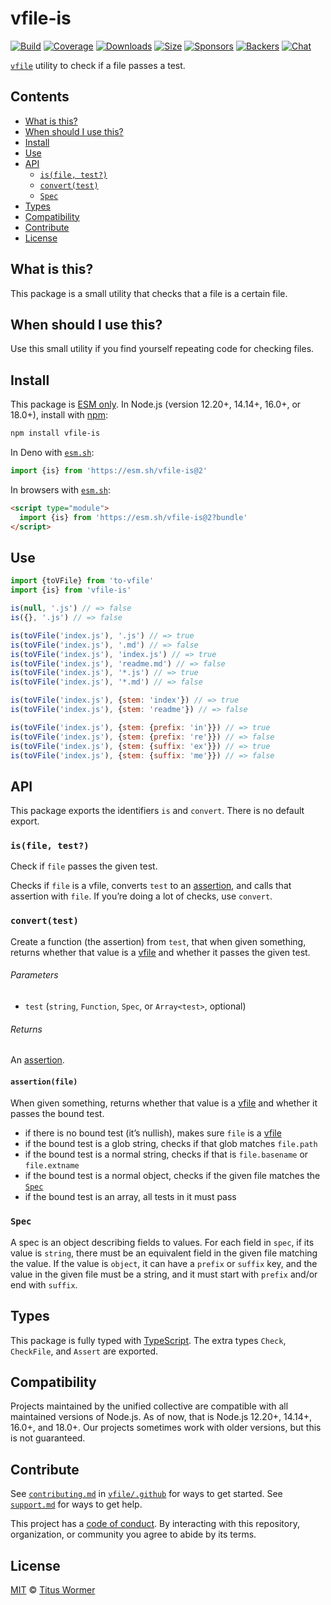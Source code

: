 # vfile-is

[![Build][build-badge]][build]
[![Coverage][coverage-badge]][coverage]
[![Downloads][downloads-badge]][downloads]
[![Size][size-badge]][size]
[![Sponsors][sponsors-badge]][collective]
[![Backers][backers-badge]][collective]
[![Chat][chat-badge]][chat]

[`vfile`][vfile] utility to check if a file passes a test.

## Contents

*   [What is this?](#what-is-this)
*   [When should I use this?](#when-should-i-use-this)
*   [Install](#install)
*   [Use](#use)
*   [API](#api)
    *   [`is(file, test?)`](#isfile-test)
    *   [`convert(test)`](#converttest)
    *   [`Spec`](#spec)
*   [Types](#types)
*   [Compatibility](#compatibility)
*   [Contribute](#contribute)
*   [License](#license)

## What is this?

This package is a small utility that checks that a file is a certain file.

## When should I use this?

Use this small utility if you find yourself repeating code for checking files.

## Install

This package is [ESM only][esm].
In Node.js (version 12.20+, 14.14+, 16.0+, or 18.0+), install with [npm][]:

```sh
npm install vfile-is
```

In Deno with [`esm.sh`][esmsh]:

```js
import {is} from 'https://esm.sh/vfile-is@2'
```

In browsers with [`esm.sh`][esmsh]:

```html
<script type="module">
  import {is} from 'https://esm.sh/vfile-is@2?bundle'
</script>
```

## Use

```js
import {toVFile} from 'to-vfile'
import {is} from 'vfile-is'

is(null, '.js') // => false
is({}, '.js') // => false

is(toVFile('index.js'), '.js') // => true
is(toVFile('index.js'), '.md') // => false
is(toVFile('index.js'), 'index.js') // => true
is(toVFile('index.js'), 'readme.md') // => false
is(toVFile('index.js'), '*.js') // => true
is(toVFile('index.js'), '*.md') // => false

is(toVFile('index.js'), {stem: 'index'}) // => true
is(toVFile('index.js'), {stem: 'readme'}) // => false

is(toVFile('index.js'), {stem: {prefix: 'in'}}) // => true
is(toVFile('index.js'), {stem: {prefix: 're'}}) // => false
is(toVFile('index.js'), {stem: {suffix: 'ex'}}) // => true
is(toVFile('index.js'), {stem: {suffix: 'me'}}) // => false
```

## API

This package exports the identifiers `is` and `convert`.
There is no default export.

### `is(file, test?)`

Check if `file` passes the given test.

Checks if `file` is a vfile, converts `test` to an [assertion][], and calls
that assertion with `file`.
If you’re doing a lot of checks, use `convert`.

### `convert(test)`

Create a function (the assertion) from `test`, that when given something,
returns whether that value is a [vfile][] and whether it passes the given
test.

###### Parameters

*   `test` (`string`, `Function`, `Spec`, or `Array<test>`, optional)

###### Returns

An [assertion][].

#### `assertion(file)`

When given something, returns whether that value is a [vfile][] and whether it
passes the bound test.

*   if there is no bound test (it’s nullish), makes sure `file` is a [vfile][]
*   if the bound test is a glob string, checks if that glob matches `file.path`
*   if the bound test is a normal string, checks if that is `file.basename` or
    `file.extname`
*   if the bound test is a normal object, checks if the given file matches the
    [`Spec`][spec]
*   if the bound test is an array, all tests in it must pass

### `Spec`

A spec is an object describing fields to values.
For each field in `spec`, if its value is `string`, there must be an equivalent
field in the given file matching the value.
If the value is `object`, it can have a `prefix` or `suffix` key, and the value
in the given file must be a string, and it must start with `prefix` and/or end
with `suffix`.

## Types

This package is fully typed with [TypeScript][].
The extra types `Check`, `CheckFile`, and `Assert` are exported.

## Compatibility

Projects maintained by the unified collective are compatible with all maintained
versions of Node.js.
As of now, that is Node.js 12.20+, 14.14+, 16.0+, and 18.0+.
Our projects sometimes work with older versions, but this is not guaranteed.

## Contribute

See [`contributing.md`][contributing] in [`vfile/.github`][health] for ways to
get started.
See [`support.md`][support] for ways to get help.

This project has a [code of conduct][coc].
By interacting with this repository, organization, or community you agree to
abide by its terms.

## License

[MIT][license] © [Titus Wormer][author]

<!-- Definitions -->

[build-badge]: https://github.com/vfile/vfile-is/workflows/main/badge.svg

[build]: https://github.com/vfile/vfile-is/actions

[coverage-badge]: https://img.shields.io/codecov/c/github/vfile/vfile-is.svg

[coverage]: https://codecov.io/github/vfile/vfile-is

[downloads-badge]: https://img.shields.io/npm/dm/vfile-is.svg

[downloads]: https://www.npmjs.com/package/vfile-is

[size-badge]: https://img.shields.io/bundlephobia/minzip/vfile-is.svg

[size]: https://bundlephobia.com/result?p=vfile-is

[sponsors-badge]: https://opencollective.com/unified/sponsors/badge.svg

[backers-badge]: https://opencollective.com/unified/backers/badge.svg

[collective]: https://opencollective.com/unified

[chat-badge]: https://img.shields.io/badge/chat-discussions-success.svg

[chat]: https://github.com/vfile/vfile/discussions

[npm]: https://docs.npmjs.com/cli/install

[esm]: https://gist.github.com/sindresorhus/a39789f98801d908bbc7ff3ecc99d99c

[esmsh]: https://esm.sh

[typescript]: https://www.typescriptlang.org

[contributing]: https://github.com/vfile/.github/blob/main/contributing.md

[support]: https://github.com/vfile/.github/blob/main/support.md

[health]: https://github.com/vfile/.github

[coc]: https://github.com/vfile/.github/blob/main/code-of-conduct.md

[license]: license

[author]: https://wooorm.com

[vfile]: https://github.com/vfile/vfile

[assertion]: #assertionfile

[spec]: #spec
